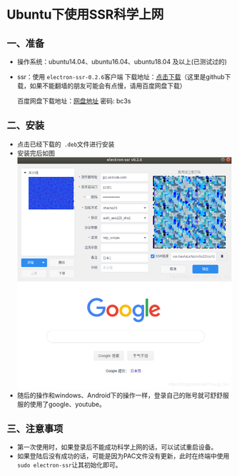 # Ubuntu下使用SSR科学上网

## 一、准备

- 操作系统：ubuntu14.04、ubuntu16.04、ubuntu18.04 及以上(已测试过的)

- ssr：使用 ```electron-ssr-0.2.6```客户端
  下载地址：[点击下载](https://github.com/youngsw/ssr_Ubuntu)（这里是github下载，如果不能翻墙的朋友可能会有点慢，请用百度网盘下载）
  
  百度网盘下载地址：[网盘地址](https://pan.baidu.com/s/1r6v9yDDb5gYJZRPmwp_XOg)  密码: bc3s

## 二、安装

- 点击已经下载的` .deb`文件进行安装
- 安装完后如图
  ![界面演示](img/2019070822164038.png)
  ![使用截图](img/2019070822180990.png)
- 随后的操作和windows、Android下的操作一样，登录自己的账号就可舒舒服服的使用了google、youtube。

## 三、注意事项

- 第一次使用时，如果登录后不能成功科学上网的话，可以试试重启设备。
- 如果登陆后没有成功的话，可能是因为PAC文件没有更新，此时在终端中使用```sudo electron-ssr```让其初始化即可。 
